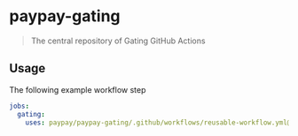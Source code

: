 # paypay-gating
> The central repository of Gating GitHub Actions

## Usage
The following example workflow step
```yaml
jobs:
  gating:
    uses: paypay/paypay-gating/.github/workflows/reusable-workflow.yml@releases/v1
```